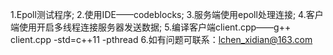 1.Epoll测试程序;
2.使用IDE——codeblocks;
3.服务端使用epoll处理连接;
4.客户端使用开启多线程连接服务器发送数据;
5.编译客户端client.cpp——g++ client.cpp -std=c++11 -pthread
6.如有问题可联系：lchen_xidian@163.com